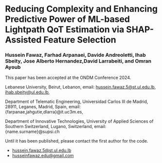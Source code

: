 # Reducing Complexity and Enhancing Predictive Power of ML-based Lightpath QoT Estimation via SHAP-Assisted Feature Selection

### Hussein Fawaz, Farhad Arpanaei, Davide Andreoletti, Ihab Sbeity, Jose Alberto Hernandez,David Larrabeiti, and Omran Ayoub

This paper has been accepted at the ONDM Conference 2024.

Lebanese University, Beirut, Lebanon, email: hussein.fawaz.5@st.ul.edu.lb, ihab.sbeity@ul.edu.lb,

Department of Telematic Engineering, Universidad Carlos III de Madrid, 28911, Leganes, Madrid, Spain, email: {farpanae,jahgutie,dlarra}@it.uc3m.es,

Department of Innovative Technologies, University of Applied Sciences of Southern Switzerland, Lugano, Switzerland, email: {name.surname}@supsi.ch


Until it has been published, please contact the first author for the code.

- hussein.fawaz.5@st.ul.edu.lb
- husseinfawaz.edu@gmail.com
